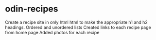 # odin-recipes
Create a recipe site in only html
html to make the appropriate h1 and h2 headings.
Ordered and unordered lists
Created links to each recipe page from home page
Added photos for each recipe